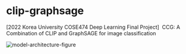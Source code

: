 # clip-graphsage
[2022 Korea University COSE474 Deep Learning Final Project]&nbsp;
CCG: A Combination of CLIP and GraphSAGE for image classification&nbsp;



![model-architecture-figure](https://user-images.githubusercontent.com/77534726/204748155-0301559d-caff-411e-adcd-c6072aa8eb02.png)
